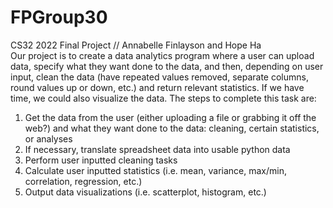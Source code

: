 # FPGroup30
CS32 2022 Final Project // Annabelle Finlayson and Hope Ha <br/> 
Our project is to create a data analytics program where a user can upload data, specify what they want done to the data, and then, depending on user input, clean the data (have repeated values removed, separate columns, round values up or down, etc.) and return relevant statistics. If we have time, we could also visualize the data. The steps to complete this task are: <br/> 
1. Get the data from the user (either uploading a file or grabbing it off the web?) and what they want done to the data: cleaning, certain statistics, or analyses <br/> 
2. If necessary, translate spreadsheet data into usable python data <br/> 
3. Perform user inputted cleaning tasks <br/> 
4. Calculate user inputted statistics (i.e. mean, variance, max/min, correlation, regression, etc.) <br/> 
5. Output data visualizations (i.e. scatterplot, histogram, etc.) <br/> 


